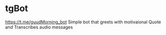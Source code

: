 # tgBot
https://t.me/guudMorning_bot
Simple bot that greets with motivaional Quote and
Transcribes audio messages
